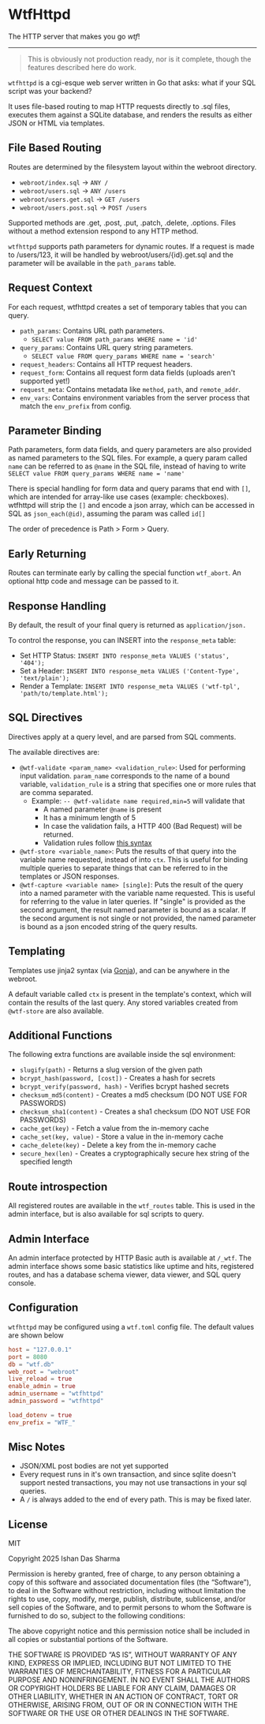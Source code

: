 # WtfHttpd

The HTTP server that makes you go _wtf_!

---

> This is obviously not production ready, nor is it complete, though the features described here do work.

`wtfhttpd` is a cgi-esque web server written in Go that asks: what if your SQL script was your backend?

It uses file-based routing to map HTTP requests directly to .sql files, executes them against a SQLite database, and renders the results as either JSON or HTML via templates.

## File Based Routing

Routes are determined by the filesystem layout within the webroot directory.

- `webroot/index.sql` -> `ANY /`
- `webroot/users.sql` -> `ANY /users`
- `webroot/users.get.sql` -> `GET /users`
- `webroot/users.post.sql` -> `POST /users`

Supported methods are .get, .post, .put, .patch, .delete, .options. Files without a method extension respond to any HTTP method.

`wtfhttpd` supports path parameters for dynamic routes. If a request is made to /users/123, it will be handled by webroot/users/{id}.get.sql and the parameter will be available in the `path_params` table.

## Request Context

For each request, wtfhttpd creates a set of temporary tables that you can query.

- `path_params`: Contains URL path parameters.
  - `SELECT value FROM path_params WHERE name = 'id'`
- `query_params`: Contains URL query string parameters.
  - `SELECT value FROM query_params WHERE name = 'search'`
- `request_headers`: Contains all HTTP request headers.
- `request_form`: Contains all request form data fields (uploads aren't supported yet!)
- `request_meta`: Contains metadata like `method`, `path`, and `remote_addr`.
- `env_vars`: Contains environment variables from the server process that match the `env_prefix` from config.

## Parameter Binding

Path parameters, form data fields, and query parameters are also provided as named parameters to the SQL files.
For example, a query param called `name` can be referred to as `@name` in the SQL file, instead of having to write `SELECT value FROM query_params WHERE name = 'name'`

There is special handling for form data and query params that end with `[]`, which are intended for array-like use cases (example: checkboxes).
wtfhttpd will strip the `[]` and encode a json array, which can be accessed in SQL as `json_each(@id)`, assuming the param was called `id[]`

The order of precedence is Path > Form > Query.

## Early Returning

Routes can terminate early by calling the special function `wtf_abort`.
An optional http code and message can be passed to it.

## Response Handling

By default, the result of your final query is returned as `application/json.`

To control the response, you can INSERT into the `response_meta` table:

- Set HTTP Status: `INSERT INTO response_meta VALUES ('status', '404');`
- Set a Header: `INSERT INTO response_meta VALUES ('Content-Type', 'text/plain');`
- Render a Template: `INSERT INTO response_meta VALUES ('wtf-tpl', 'path/to/template.html');`

## SQL Directives

Directives apply at a query level, and are parsed from SQL comments.

The available directives are:

- `@wtf-validate <param_name> <validation_rule>`: Used for performing input validation. `param_name` corresponds to the name of a bound variable, `validation_rule` is a string that specifies one or more rules that are comma separated.
  - Example: `-- @wtf-validate name required,min=5` will validate that
    - A named parameter `@name` is present
    - It has a minimum length of 5
    - In case the validation fails, a HTTP 400 (Bad Request) will be returned.
    - Validation rules follow [this syntax](https://github.com/go-playground/validator)
- `@wtf-store <variable_name>`: Puts the results of that query into the variable name requested, instead of into `ctx`. This is useful for binding multiple queries to separate things that can be referred to in the templates or JSON responses.
- `@wtf-capture <variable name> [single]`: Puts the result of the query into a named parameter with the variable name requested. This is useful for referring to the value in later queries. If "single" is provided as the second argument, the result named parameter is bound as a scalar. If the second argument is not single or not provided, the named parameter is bound as a json encoded string of the query results.

## Templating

Templates use jinja2 syntax (via [Gonja](https://github.com/nikolalohinski/gonja)), and can be anywhere in the webroot.

A default variable called `ctx` is present in the template's context, which will contain the results of the last query.
Any stored variables created from `@wtf-store` are also available.

## Additional Functions

The following extra functions are available inside the sql environment:

- `slugify(path)` - Returns a slug version of the given path
- `bcrypt_hash(password, [cost])` - Creates a hash for secrets
- `bcrypt_verify(password, hash)` - Verifies bcrypt hashed secrets
- `checksum_md5(content)` - Creates a md5 checksum (DO NOT USE FOR PASSWORDS)
- `checksum_sha1(content)` - Creates a sha1 checksum (DO NOT USE FOR PASSWORDS)
- `cache_get(key)` - Fetch a value from the in-memory cache
- `cache_set(key, value)` - Store a value in the in-memory cache
- `cache_delete(key)` - Delete a key from the in-memory cache
- `secure_hex(len)` - Creates a cryptographically secure hex string of the specified length

## Route introspection

All registered routes are available in the `wtf_routes` table. This is used in the admin interface, but is also available for sql scripts to query.

## Admin Interface

An admin interface protected by HTTP Basic auth is available at `/_wtf`.
The admin interface shows some basic statistics like uptime and hits, registered routes, and has a database schema viewer, data viewer, and SQL query console.

## Configuration

`wtfhttpd` may be configured using a `wtf.toml` config file. The default values are shown below

```toml
host = "127.0.0.1"
port = 8080
db = "wtf.db"
web_root = "webroot"
live_reload = true
enable_admin = true
admin_username = "wtfhttpd"
admin_password = "wtfhttpd"

load_dotenv = true
env_prefix = "WTF_"
```

## Misc Notes

- JSON/XML post bodies are not yet supported
- Every request runs in it's own transaction, and since sqlite doesn't support nested transactions, you may not use transactions in your sql queries.
- A `/` is always added to the end of every path. This is may be fixed later.

## License

MIT

Copyright 2025 Ishan Das Sharma

Permission is hereby granted, free of charge, to any person obtaining a copy of this software and associated documentation files (the “Software”), to deal in the Software without restriction, including without limitation the rights to use, copy, modify, merge, publish, distribute, sublicense, and/or sell copies of the Software, and to permit persons to whom the Software is furnished to do so, subject to the following conditions:

The above copyright notice and this permission notice shall be included in all copies or substantial portions of the Software.

THE SOFTWARE IS PROVIDED “AS IS”, WITHOUT WARRANTY OF ANY KIND, EXPRESS OR IMPLIED, INCLUDING BUT NOT LIMITED TO THE WARRANTIES OF MERCHANTABILITY, FITNESS FOR A PARTICULAR PURPOSE AND NONINFRINGEMENT. IN NO EVENT SHALL THE AUTHORS OR COPYRIGHT HOLDERS BE LIABLE FOR ANY CLAIM, DAMAGES OR OTHER LIABILITY, WHETHER IN AN ACTION OF CONTRACT, TORT OR OTHERWISE, ARISING FROM, OUT OF OR IN CONNECTION WITH THE SOFTWARE OR THE USE OR OTHER DEALINGS IN THE SOFTWARE.
